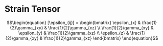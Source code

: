 # Strain Tensor

$$\begin{equation}
[\epsilon_{ij}] = \begin{bmatrix}
\epsilon_{x} & \frac{1}{2}\gamma_{xy} & \frac{1}{2}\gamma_{xz} \\
\frac{1}{2}\gamma_{xy} & \epsilon_{y} & \frac{1}{2}\gamma_{xz} \\
\epsilon_{z} & \frac{1}{2}\gamma_{xy} & \frac{1}{2}\gamma_{xz}
\end{bmatrix}
\end{equation}$$